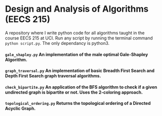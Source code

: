 # Design and Analysis of Algorithms (EECS 215)
A repository where I write python code for all algorithms taught in the course EECS 215 at UCI. Run any script by running the terminal command `python script.py`. The only dependancy is python3.

#### `gale_shapley.py` An implementation of the male optimal Gale-Shapley Algorithm.
#### `graph_traversal.py` An implementation of basic Breadth First Search and Depth First Search graph traversal algorithms.
#### `check_bipartite.py` An application of the BFS algorithm to check if a given undirected graph is bipartite or not. Uses the 2-coloring approach.
#### `topological_ordering.py` Returns the topological ordering of a Directed Acyclic Graph.
